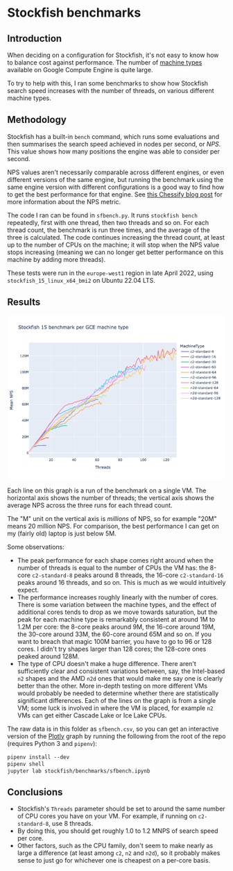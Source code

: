 # Stockfish benchmarks

## Introduction

When deciding on a configuration for Stockfish, it's not easy to know how to
balance cost against performance. The number of [machine
types](https://cloud.google.com/compute/docs/machine-types) available on Google
Compute Engine is quite large.

To try to help with this, I ran some benchmarks to show how Stockfish search
speed increases with the number of threads, on various different machine types.

## Methodology

Stockfish has a built-in `bench` command, which runs some evaluations and then
summarises the search speed achieved in nodes per second, or *NPS*. This value
shows how many positions the engine was able to consider per second.

NPS values aren't necessarily comparable across different engines, or even
different versions of the same engine, but running the benchmark using the same
engine version with different configurations is a good way to find how to get
the best performance for that engine. See [this Chessify blog
post](https://chessify.me/blog/nps-what-are-the-nodes-per-second-in-chess-engine-analysis)
for more information about the NPS metric.

The code I ran can be found in `sfbench.py`. It runs `stockfish bench`
repeatedly, first with one thread, then two threads and so on. For each thread
count, the benchmark is run three times, and the average of the three is
calculated. The code continues increasing the thread count, at least up to the
number of CPUs on the machine; it will stop when the NPS value stops increasing
(meaning we can no longer get better performance on this machine by adding more
threads).

These tests were run in the `europe-west1` region in late April 2022, using
`stockfish_15_linux_x64_bmi2` on Ubuntu 22.04 LTS.

## Results

![Benchmark graph](sfbenchgraph.png)

Each line on this graph is a run of the benchmark on a single VM. The horizontal
axis shows the number of threads; the vertical axis shows the average NPS across
the three runs for each thread count.

The "M" unit on the vertical axis is *millions* of NPS, so for example "20M"
means 20 million NPS. For comparison, the best performance I can get on my
(fairly old) laptop is just below 5M.

Some observations:

* The peak performance for each shape comes right around when the number of
  threads is equal to the number of CPUs the VM has: the 8-core `c2-standard-8`
  peaks around 8 threads, the 16-core `c2-standard-16` peaks around 16 threads,
  and so on. This is much as we would intuitively expect.
* The performance increases roughly linearly with the number of cores. There is
  some variation between the machine types, and the effect of additional cores
  tends to drop as we move towards saturation, but the peak for each machine
  type is remarkably consistent at around 1M to 1.2M per core: the 8-core peaks
  around 9M, the 16-core around 19M, the 30-core around 33M, the 60-core around
  65M and so on. If you want to breach that magic 100M barrier, you have to go
  to 96 or 128 cores. I didn't try shapes larger than 128 cores; the 128-core
  ones peaked around 128M.
* The type of CPU doesn't make a huge difference. There aren't sufficiently
  clear and consistent variations between, say, the Intel-based `n2` shapes and
  the AMD `n2d` ones that would make me say one is clearly better than the
  other. More in-depth testing on more different VMs would probably be needed to
  determine whether there are statistically significant differences. Each of the
  lines on the graph is from a single VM; some luck is involved in where the VM
  is placed, for example `n2` VMs can get either Cascade Lake or Ice Lake CPUs.

The raw data is in this folder as `sfbench.csv`, so you can get an interactive
version of the
[Plotly](https://plotly.com/python/line-charts/#line-plots-with-plotlyexpress)
graph by running the following from the root of the repo (requires Python 3 and
`pipenv`):

```
pipenv install --dev
pipenv shell
jupyter lab stockfish/benchmarks/sfbench.ipynb
```

## Conclusions

* Stockfish's `Threads` parameter should be set to around the same number of CPU
  cores you have on your VM. For example, if running on `c2-standard-8`, use 8
  threads.
* By doing this, you should get roughly 1.0 to 1.2 MNPS of search speed per
  core.
* Other factors, such as the CPU family, don't seem to make nearly as large a
  difference (at least among `c2`, `n2` and `n2d`), so it probably makes sense
  to just go for whichever one is cheapest on a per-core basis.
